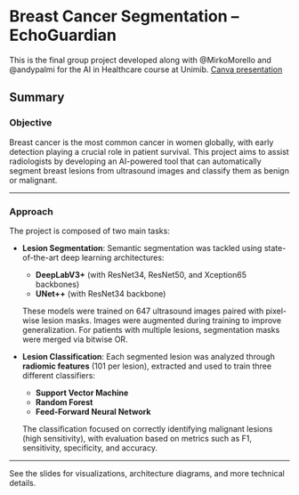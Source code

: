 # Breast Cancer Segmentation – EchoGuardian

This is the final group project developed along with @MirkoMorello and @andypalmi for the AI in Healthcare course at Unimib.
[Canva presentation](https://www.canva.com/design/DAGGIBd_wR4/ZEYYc9pe1K8YqfiOg0X0kw/edit)

## Summary

### Objective

Breast cancer is the most common cancer in women globally, with early detection playing a crucial role in patient survival. This project aims to assist radiologists by developing an AI-powered tool that can automatically segment breast lesions from ultrasound images and classify them as benign or malignant.

---

### Approach

The project is composed of two main tasks:

* **Lesion Segmentation**:
  Semantic segmentation was tackled using state-of-the-art deep learning architectures:

  * **DeepLabV3+** (with ResNet34, ResNet50, and Xception65 backbones)
  * **UNet++** (with ResNet34 backbone)

  These models were trained on 647 ultrasound images paired with pixel-wise lesion masks. Images were augmented during training to improve generalization. For patients with multiple lesions, segmentation masks were merged via bitwise OR.

* **Lesion Classification**:
  Each segmented lesion was analyzed through **radiomic features** (101 per lesion), extracted and used to train three different classifiers:

  * **Support Vector Machine**
  * **Random Forest**
  * **Feed-Forward Neural Network**

  The classification focused on correctly identifying malignant lesions (high sensitivity), with evaluation based on metrics such as F1, sensitivity, specificity, and accuracy.

---

See the slides for visualizations, architecture diagrams, and more technical details.